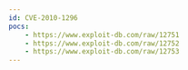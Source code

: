 ```yaml
---
id: CVE-2010-1296
pocs:
    - https://www.exploit-db.com/raw/12751
    - https://www.exploit-db.com/raw/12752
    - https://www.exploit-db.com/raw/12753
---
```

